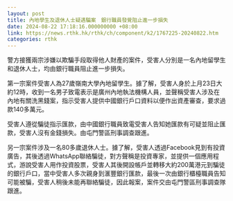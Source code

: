 ```yaml
---
layout: post
title: 內地學生及退休人士疑遇騙案　銀行職員發覺阻止進一步損失
date: 2024-08-22 17:18:16.000000000 +08:00
link: https://news.rthk.hk/rthk/ch/component/k2/1767225-20240822.htm
categories: rthk
---
```


警方接獲兩宗涉嫌以欺騙手段取得他人財產的案件，受害人分別是一名內地留學生和退休人士，均由銀行職員阻止進一步損失。

第一宗案件受害人為27歲嶺南大學內地留學生。據了解，受害人身於上月23日大約12時，收到一名男子致電表示是廣州內地執法機構人員，並聲稱受害人涉及在內地有關洗黑錢案，指示受害人提供中國銀行戶口資料以便作出資產審查，要求過款140多萬元。

受害人遵從騙徒指示匯款，由中國銀行職員致電受害人告知她匯款有可疑並阻止匯款，受害人沒有金錢損失。由屯門警區刑事調查跟進。

另一宗案件涉及一名80多歲退休人士。據了解，受害人透過Facebook見到有投資廣告，其後透過WhatsApp聯絡騙徒，對方聲稱是投資專家，並提供一個應用程式，游說受害人用作投資股票，受害人其後開設帳戶並轉移大約200萬港元到騙徒的銀行戶口，當中受害人多次親身到滙豐銀行匯款，最後一次由銀行櫃檯職員告知可能被騙，受害人稍後未能再聯絡騙徒，因此報案，案件交由屯門警區刑事調查隊跟進。
